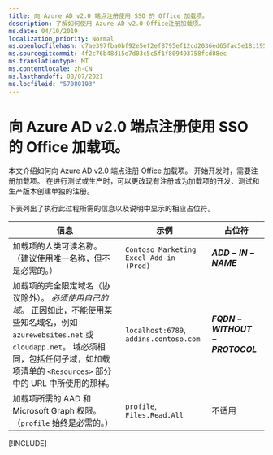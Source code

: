 ```yaml
---
title: 向 Azure AD v2.0 端点注册使用 SSO 的 Office 加载项。
description: 了解如何使用 Azure AD v2.0 Office注册加载项。
ms.date: 04/10/2019
localization_priority: Normal
ms.openlocfilehash: c7ae397fba0bf92e5ef2ef8795ef12cd2036ed65fac5e18c19521b342998f03f
ms.sourcegitcommit: 4f2c76b48d15e7d03c5c5f1f809493758fcd88ec
ms.translationtype: MT
ms.contentlocale: zh-CN
ms.lasthandoff: 08/07/2021
ms.locfileid: "57080193"
---
```

# <a name="register-an-office-add-in-that-uses-sso-with-the-azure-ad-v20-endpoint"></a>向 Azure AD v2.0 端点注册使用 SSO 的 Office 加载项。

本文介绍如何向 Azure AD v2.0 端点注册 Office 加载项。 开始开发时，需要注册加载项。 在进行测试或生产时，可以更改现有注册或为加载项的开发、测试和生产版本创建单独的注册。

下表列出了执行此过程所需的信息以及说明中显示的相应占位符。

|信息  |示例  |占位符  |
|---------|---------|---------|
|加载项的人类可读名称。 （建议使用唯一名称，但不是必需的。）|`Contoso Marketing Excel Add-in (Prod)`|**$ADD-IN-NAME$**|
|加载项的完全限定域名（协议除外）。 *必须使用自己的域*。 正因如此，不能使用某些知名域名，例如 `azurewebsites.net` 或 `cloudapp.net`。 域必须相同，包括任何子域，如加载项清单的 `<Resources>` 部分中的 URL 中所使用的那样。|`localhost:6789`, `addins.contoso.com`|**$FQDN-WITHOUT-PROTOCOL$**|
|加载项所需的 AAD 和 Microsoft Graph 权限。 （`profile` 始终是必需的。）|`profile`, `Files.Read.All`|不适用|

[!INCLUDE[](../includes/register-sso-add-in-aad-v2-include.md)]
